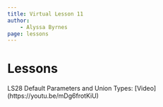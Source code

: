 ```yaml
---
title: Virtual Lesson 11
author:
    - Alyssa Byrnes
page: lessons
---
```


# Lessons
<div class="box link-page m-2 p-4">

<div class="plan Class"><span class="kind">LS28</span>
<span class="title">Default Parameters and Union Types:</span>
[Video](https://youtu.be/mDg6frotKiU)
</div>

</div>

